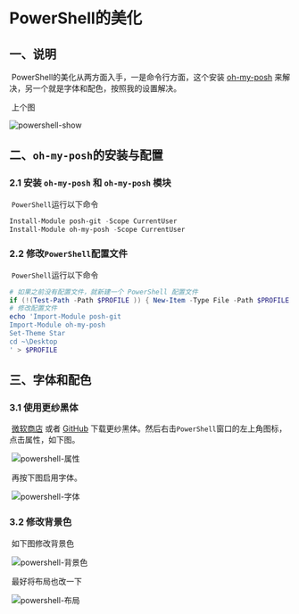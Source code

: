 # PowerShell的美化


##  一、说明

​	PowerShell的美化从两方面入手，一是命令行方面，这个安装 [oh-my-posh](https://github.com/JanDeDobbeleer/oh-my-posh) 来解决，另一个就是字体和配色，按照我的设置解决。

​	上个图

![powershell-show](https://gitee.com/xiao_beita/tuchuang/raw/master/img/image-20201112171542446.png)

## 二、`oh-my-posh`的安装与配置

### 2.1 安装 `oh-my-posh` 和 `oh-my-posh` 模块

​	`PowerShell`运行以下命令

```powershell
Install-Module posh-git -Scope CurrentUser
Install-Module oh-my-posh -Scope CurrentUser
```

### 2.2 修改`PowerShell`配置文件

​	`PowerShell`运行以下命令

```powershell
# 如果之前没有配置文件，就新建一个 PowerShell 配置文件
if (!(Test-Path -Path $PROFILE )) { New-Item -Type File -Path $PROFILE -Force }
# 修改配置文件
echo 'Import-Module posh-git 
Import-Module oh-my-posh 
Set-Theme Star
cd ~\Desktop
' > $PROFILE
```

## 三、字体和配色

### 3.1 使用更纱黑体

​	[微软商店](https://www.microsoft.com/store/productId/9MW0M424NCZ7) 或者 [GitHub](https://github.com/be5invis/Sarasa-Gothic) 下载更纱黑体。然后右击`PowerShell`窗口的左上角图标，点击属性，如下图。

​	![powershell-属性](https://gitee.com/xiao_beita/tuchuang/raw/master/img/image-20201112170321990.png)

​	再按下图启用字体。

​	![powershell-字体](https://gitee.com/xiao_beita/tuchuang/raw/master/img/image-20201112170937762.png)

### 3.2 修改背景色

​	如下图修改背景色

​	![powershell-背景色](https://gitee.com/xiao_beita/tuchuang/raw/master/img/image-20201112170716244.png)

​	最好将布局也改一下

​	![powershell-布局](https://gitee.com/xiao_beita/tuchuang/raw/master/img/image-20201112170835550.png)
